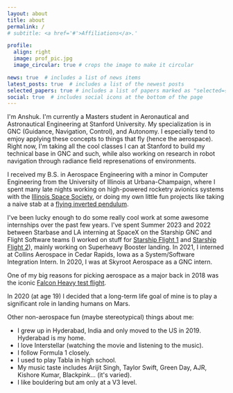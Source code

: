 ```yaml
---
layout: about
title: about
permalink: /
# subtitle: <a href='#'>Affiliations</a>.'

profile:
  align: right
  image: prof_pic.jpg
  image_circular: true # crops the image to make it circular

news: true  # includes a list of news items
latest_posts: true  # includes a list of the newest posts
selected_papers: true # includes a list of papers marked as "selected={true}"
social: true  # includes social icons at the bottom of the page
---
```


I'm Anshuk. I'm currently a Masters student in Aeronautical and Astronautical Engineering at Stanford University. My specialization is in GNC (Guidance, Navigation, Control), and Autonomy. I especially tend to emjoy applying these concepts to things that fly (hence the aerospace). Right now, I'm taking all the cool classes I can at Stanford to build my technical base in GNC and such, while also working on research in robot navigation through radiance field represenations of environments. 

I received my B.S. in Aerospace Engineering with a minor in Computer Engineering from the University of Illinois at Urbana-Champaign, where I spent many late nights working on high-powered rocketry avionics systems with the [Illinois Space Society](https://www.illinoisspacesociety.org/), or doing my own little fun projects like taking a naive stab at a [flying inverted pendulum](https://www.youtube.com/watch?v=7N7ZdDmsYzY).

I've been lucky enough to do some really cool work at some awesome internships over the past few years. I've spent Summer 2023 and 2022 between Starbase and LA interning at SpaceX on the Starship GNC and Flight Software teams (I worked on stuff for [Starship Flight 1](https://www.youtube.com/watch?v=_krgcofiM6M) and [Starship Flight 2](https://www.youtube.com/watch?v=C3iHAgwIYtI)), mainly working on Superheavy Booster landing. In 2021, I interned at Collins Aerospace in Cedar Rapids, Iowa as a System/Software Integration Intern. In 2020, I was at Skyroot Aerospace as a GNC intern.

One of my big reasons for picking aerospace as a major back in 2018 was the iconic [Falcon Heavy test flight](https://www.youtube.com/watch?v=A0FZIwabctw).

In 2020 (at age 19) I decided that a long-term life goal of mine is to play a significant role in landing humans on Mars. 

Other non-aerospace fun (maybe stereotypical) things about me:
* I grew up in Hyderabad, India and only moved to the US in 2019. Hyderabad is my home.
* I love Interstellar (watching the movie and listening to the music).
* I follow Formula 1 closely.
* I used to play Tabla in high school.
* My music taste includes Arijit Singh, Taylor Swift, Green Day, AJR, Kishore Kumar, Blackpink... (it's varied).
* I like bouldering but am only at a V3 level.
  